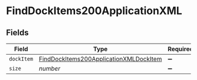 # FindDockItems200ApplicationXML


## Fields

| Field                                                                                                       | Type                                                                                                        | Required                                                                                                    | Description                                                                                                 | Example                                                                                                     |
| ----------------------------------------------------------------------------------------------------------- | ----------------------------------------------------------------------------------------------------------- | ----------------------------------------------------------------------------------------------------------- | ----------------------------------------------------------------------------------------------------------- | ----------------------------------------------------------------------------------------------------------- |
| `dockItem`                                                                                                  | [FindDockItems200ApplicationXMLDockItem](../../models/operations/finddockitems200applicationxmldockitem.md) | :heavy_minus_sign:                                                                                          | N/A                                                                                                         |                                                                                                             |
| `size`                                                                                                      | *number*                                                                                                    | :heavy_minus_sign:                                                                                          | N/A                                                                                                         | 1                                                                                                           |